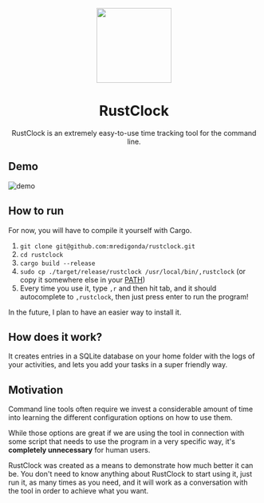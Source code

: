 <p align="center">
  <img width="150" height="150" src="https://user-images.githubusercontent.com/25920622/198073378-9a9800d0-8fd4-4b4c-afea-cfd426164806.png">
  <h1 align="center">RustClock</h1>
  <p align="center">
  RustClock is an extremely easy-to-use time tracking tool for the command line.
  </p>
</p>

## Demo

![demo](https://user-images.githubusercontent.com/25920622/198069008-0d5ec99a-9c7b-4312-aba8-2243dad57185.gif)

## How to run

For now, you will have to compile it yourself with Cargo.

1. `git clone git@github.com:mredigonda/rustclock.git`
2. `cd rustclock`
3. `cargo build --release`
4. `sudo cp ./target/release/rustclock /usr/local/bin/,rustclock` (or copy it somewhere else in your [PATH](http://www.linfo.org/path_env_var.html#:~:text=PATH%20is%20an%20environmental%20variable,commands%20issued%20by%20a%20user.))
5. Every time you use it, type `,r` and then hit tab, and it should autocomplete to `,rustclock`, then just press enter to run the program!

In the future, I plan to have an easier way to install it.

## How does it work?

It creates entries in a SQLite database on your home folder with the logs of your activities, and lets you add your tasks in a super friendly way.

## Motivation

Command line tools often require we invest a considerable amount of time into learning the different configuration options on how to use them.

While those options are great if we are using the tool in connection with some script that needs to use the program in a very specific way, it's **completely unnecessary** for human users.

RustClock was created as a means to demonstrate how much better it can be. You don't need to know anything about RustClock to start using it, just run it, as many times as you need, and it will work as a conversation with the tool in order to achieve what you want.
